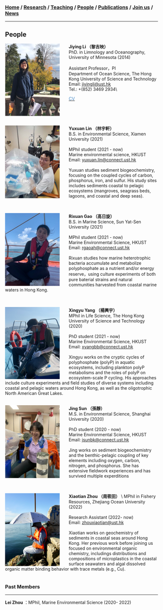 ### [**Home**](../README.md)  /  [**Research**](research.md)  /  [**Teaching**](teaching.md)  / [**People**](people.md) /  [**Publications**](publications.md)  /  [**Join us**](joinus.md)  /  [**News**](news.md) 
---

## People 

**Jiying Li （黎吉映）**  <img align="right" style="float: left; padding-right: 30px;" src="/images/jiying3.png" width="180"> \
PhD. in Limnology and Oceanography, University of Minnesota (2014)\
<br/>
Assistant Professor，PI\
Department of Ocean Science, The Hong Kong University of Science and Technology\
Email: jiyingli@ust.hk\
Tel.: +(852) 3469 2934\
 <p> <a href="https://jiyingli.github.io/files/jiyingCV.pdf" target="_blank"><span style='color:#488AC7'>CV</span></a></p>    
<br/> <br/> <br/> 

**Yuxuan Lin （林宇軒）**  <img align="right" style="float: left; padding-right: 30px;" src="/images/Yuxuan.png" width="180"> \
B.S. in Environmental Science, Xiamen University (2021)\
<br/>
MPhil student (2021 - now)\
Marine environmental science, HKUST\
Email: yuxuan.lin@connect.ust.hk\
<br/>
Yuxuan studies sediment biogeochemistry, focusing on the coupled cycles of carbon, phosphorus, iron, and sulfur. His study sites includes sediments coastal to pelagic ecosystems (mangroves, seagrass beds, lagoons, and coastal and deep seas).\
<br/><br/> 

**Rixuan Gao （高日旋）**  <img align="right" style="float: left; padding-right: 30px;" src="/images/rixuan.png" width="180"> \
B.S. in Marine Science, Sun Yat-Sen University (2021)\
<br/>
MPhil student (2021 - now)\
Marine Environmental Science, HKUST\
Email: rgaoah@connect.ust.hk\
<br/>
Rixuan studies how marine heterotrophic bacteria accumulate and metabolize polyphosphate as a nutrient and/or energy reserve，using culture experiments of both pure baterial strains and natural communities harvested from coastal marine waters in Hong Kong.\
<br/><br/> 

**Xingyu Yang （楊興宇）**  <img align="right" style="float: left; padding-right: 30px;" src="/images/xingyu.png" width="180"> \
MPhil in Life Science, The Hong Kong University of Science and Technology (2020)\
<br/>
PhD student (2021 - now)\
Marine Environmental Science, HKUST\
Email: xyangbb@connect.ust.hk\
<br/>
Xingyu works on the cryptic cycles of polyphosphate (polyP) in aquatic ecosystems, including plankton polyP metabolisms and the roles of polyP on ecosystem-scale P cycling. His approaches include culture experiments and field studies of diverse systems including coastal and pelagic waters around Hong Kong, as well as the oligotrophic North American Great Lakes.
<br/><br/> 

**Jing Sun （孫靜）**  <img align="right" style="float: left; padding-right: 30px;" src="/images/jing2.png" width="180"> \
M.S. in Environmental Science, Shanghai University (2020)\
<br/>
PhD student (2020 - now)\
Marine Environmental Science, HKUST\
Email: jsunbk@connect.ust.hk\
<br/>
Jing works on sediment biogeochemistry and the benthic-pelagic coupling of key elements including oxygen, carbon, nitrogen, and phosphorus. She has extensive fieldwork experiences and has survived multiple experditions 
<br/> <br/> <br/> 

**Xiaotian Zhou （周筱田）**  <img align="right" style="float: left; padding-right: 30px;" src="/images/xiaotian.png" width="180">\ 
MPhil in Fishery Resources, Zhejiang Ocean University (2022)\
<br/>
Research Assistant (2022- now)\
Email: zhouxiaotian@ust.hk\
<br/>
Xiaotian works on geochemistry of sediments in coastal seas around Hong Kong. Her previous work before joining us focused on environmental organic chemistry, includings distributions and compositions of microplastics in the coastal surface seawaters and algal dissolved organic matter binding behavior with trace metals (e.g., Cu). 
<br/><br/>

### Past Members 
---
**Lei Zhou** ：MPhil, Marine Environmental Science (2020- 2022)\
<br/><br/>
